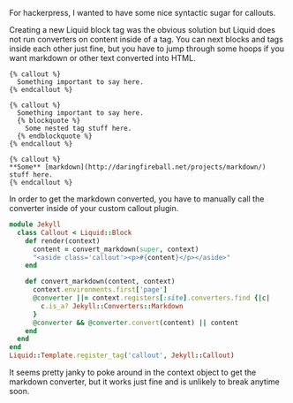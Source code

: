 For hackerpress, I wanted to have some nice syntactic sugar for callouts.

Creating a new Liquid block tag was the obvious solution but Liquid does not
run converters on content inside of a tag. You can next blocks and tags inside
each other just fine, but you have to jump through some hoops if you want
markdown or other text converted into HTML.


```liquid This works fine
{% callout %}
  Something important to say here.
{% endcallout %}
```

```liquid And this works fine as well
{% callout %}
  Something important to say here.
  {% blockquote %}
    Some nested tag stuff here.
  {% endblockquote %}
{% endcallout %}
```

```liquid This does not work
{% callout %}
**Some** [markdown](http://daringfireball.net/projects/markdown/) stuff here.
{% endcallout %}
```

In order to get the markdown converted, you have to manually call the converter
inside of your custom callout plugin.

```ruby
module Jekyll
  class Callout < Liquid::Block
    def render(context)
      content = convert_markdown(super, context)
      "<aside class='callout'><p>#{content}</p></aside>"
    end

    def convert_markdown(content, context)
      context.environments.first['page']
      @converter ||= context.registers[:site].converters.find {|c|
        c.is_a? Jekyll::Converters::Markdown
      }
      @converter && @converter.convert(content) || content
    end
  end
end
Liquid::Template.register_tag('callout', Jekyll::Callout)
```

It seems pretty janky to poke around in the context object to get the
markdown converter, but it works just fine and is unlikely to break anytime
soon.
